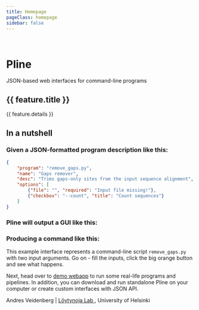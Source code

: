 ```yaml
---
title: Homepage
pageClass: homepage
sidebar: false
---
```


<div class="header">
  <div :class="logoClass">
    <img :src="$withBase('/images/scrn_man.jpg')">
    <img :src="$withBase('/images/scrn_pline_json.jpg')">
    <div class="logoUI"></div>
  </div>
  <h1 id="main-title">Pline</h1>
  <p class="description">JSON-based web interfaces for command-line programs</p>
  <p class="action">
	  <btn text="Play video" icon="play" link="/" />
    <btn text="Live demo →︎" link="http://wasabiapp.org/pline-demo/" />
    <btn text="Get started →" link="/guide/" />
  </p>
</div>

<div v-if="fm.features && fm.features.length" class="features">
      <div v-for="(feature, index) in fm.features" :key="index" class="feature">
        <h2>{{ feature.title }}</h2>
        <p>{{ feature.details }}</p>
      </div>
</div>

## In a nutshell

### Given a JSON-formatted program description like this:

``` json
{
	"program": "remove_gaps.py",
	"name": "Gaps remover",
	"desc": "Trims gaps-only sites from the input sequence alignment",
	"options": [
		{"file": "", "required": "Input file missing!"},
		{"checkbox": "--count", "title": "Count sequences"}
	]
}
```

### Pline will output a GUI like this:  

<div  class="demoUI"></div>

<div v-if="command">
  <h3>Producing a command like this:</h3>
  <Code lang="shell" :code="command"></Code>
</div>

This example interface represents a command-line script `remove_gaps.py` with two input arguments.
Go on - fill the inputs, click the big orange button and see what happens.
<p v-if="command">
  Next, head over to <a href="http://wasabiapp.org/pline-demo/">demo webapp</a> to run some real-life programs 
  and pipelines. In addition, you can <a :href="$withBase('/downloads/')">download</a> and run standalone Pline on your computer or create custom interfaces with <a :href="$withBase('/guide/api')">JSON API</a>.
</p>

<div class="footer">
Andres Veidenberg | 
<a href="http://loytynojalab.biocenter.helsinki.fi" target="_blank"> Löytynoja Lab<OutboundLink/> </a>, University of Helsinki
</div>

<script>

export default {
  data: function(){
    return {
      logoPlugin: false,
      demoPlugin: false,
      logoJSON: {
        program: "pline",
        URL: "http://wasabiapp.org/pline",
        name: "Pline",
        desc: "Automatic web interface generator",
        submitBtn: "Run Pline",
        options: [
          {file: ""},
          {group: "Pline options", options: []}
        ]
      },
      demoJSON: {
        program: "remove_gaps.py",
        name: "Gaps remover",
        desc: "Trims gaps-only sites from the input sequence alignment",
        options: [
          {file: "", required: "Input file missing!"},
          {checkbox: "--count", title: "Count sequences"}
        ]
      },
      logoClass: {logo: true, away: true},
      pipeline: []
    }
  },
  computed: {
    fm(){
      return this.$page.frontmatter
    },
    command(){ //demoUI submitted data => command string
      let cmd = "";
      this.pipeline.forEach(function(job){
        cmd += job.program+" "+job.parameters+"\n";
      });
      return cmd;
    }
  },
  beforeMount(){
    const self = this;
    self.logoPlugin = Pline.addPlugin(self.logoJSON);
    self.demoPlugin = Pline.addPlugin(self.demoJSON);
    Pline.extend({
      processJob: function(data){
        self.pipeline = data.pipeline;
      }
    });
  },
  mounted(){
    this.logoPlugin.draw('.logoUI')
    this.logoClass.away = false;
    this.demoPlugin.draw('.demoUI');
  }
}
</script>

